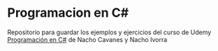 # Programacion en C&num;
Repositorio para guardar los ejemplos y ejercicios del curso de Udemy [Programación en C&num;](https://www.udemy.com/course/programacion-en-csharp) de Nacho Cavanes y Nacho Ivorra
